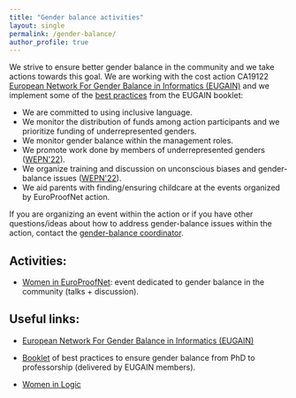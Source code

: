 ```yaml
---
title: "Gender balance activities"
layout: single
permalink: /gender-balance/
author_profile: true
---
```



We strive to ensure better gender balance in the community and we take actions towards this goal. We are working with the cost action CA19122 [European Network For Gender Balance in Informatics (EUGAIN)](https://eugain.eu/) and we implement some of the [best practices](https://eugain.eu/wp-content/uploads/2022/05/EUGAIN_booklet_2022-05.pdf) from the EUGAIN booklet:

- We are committed to using inclusive language.
- We monitor the distribution of funds among action participants and we prioritize funding of underrepresented genders.
- We monitor gender balance within the management roles.
- We promote work done by members of underrepresented genders ([WEPN'22](../women-epn-2022/)).
- We organize training and discussion on unconscious biases and gender-balance issues ([WEPN'22](../women-epn-2022/)).
- We aid parents with finding/ensuring childcare at the events organized by EuroProofNet action.

If you are organizing an event within the action or if you have other questions/ideas about how to address gender-balance issues within the action, contact the [gender-balance coordinator](../contact).


## Activities:

- [Women in EuroProofNet](../women-epn-2022/): event dedicated to gender balance in the community (talks + discussion).


## Useful links:

- [European Network For Gender Balance in Informatics (EUGAIN)](https://eugain.eu/)

- [Booklet](https://eugain.eu/wp-content/uploads/2022/05/EUGAIN_booklet_2022-05.pdf) of best practices to ensure gender balance from PhD to professorship (delivered by EUGAIN members).

- [Women in Logic](https://sites.google.com/view/womeninlogic)

